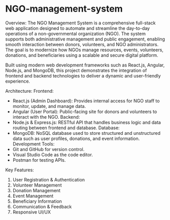 # NGO-management-system
Overview:
The NGO Management System is a comprehensive full-stack web application designed to automate and streamline the day-to-day operations of a non-governmental organization (NGO). The system supports both administrative management and public engagement, enabling smooth interaction between donors, volunteers, and NGO administrators. The goal is to modernize how NGOs manage resources, events, volunteers, donations, and beneficiaries using a scalable and secure digital platform.

Built using modern web development frameworks such as React.js, Angular, Node.js, and MongoDB, this project demonstrates the integration of frontend and backend technologies to deliver a dynamic and user-friendly experience.

Architecture:
Frontend:
- React.js (Admin Dashboard): Provides internal access for NGO staff to monitor, update, and manage data.
- Angular (User Portal): Public-facing site for donors and volunteers to interact with the NGO.
Backend:
- Node.js & Express.js: RESTful API that handles business logic and data routing between frontend and database.
Database:
- MongoDB: NoSQL database used to store structured and unstructured data such as user profiles, donations, and event information.
Development Tools:
- Git and GitHub for version control.
- Visual Studio Code as the code editor.
- Postman for testing APIs.

Key Features:
01. User Registration & Authentication
02. Volunteer Management
03. Donation Management
04. Event Management
05. Beneficiary Information
06. Communication & Feedback
07. Responsive UI/UX
